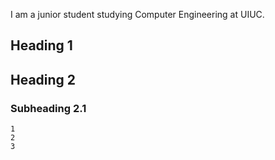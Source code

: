 I am a junior student studying Computer Engineering at UIUC. 

## Heading 1


## Heading 2


### Subheading 2.1

```
1
2
3
```